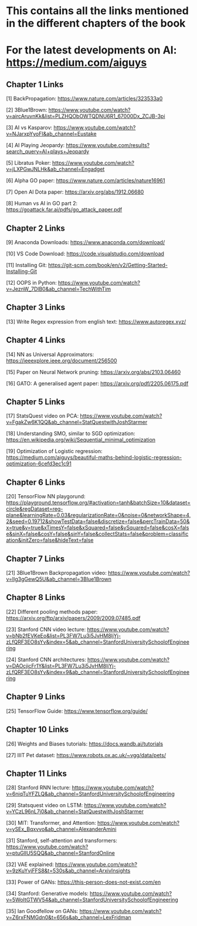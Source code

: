 # This contains all the links mentioned in the different chapters of the book

# For the latest developments on AI: https://medium.com/aiguys

## Chapter 1 Links
[1] BackPropagation: https://www.nature.com/articles/323533a0

[2] 3Blue1Brown: https://www.youtube.com/watch?v=aircAruvnKk&list=PLZHQObOWTQDNU6R1_67000Dx_ZCJB-3pi

[3] AI vs Kasparov: https://www.youtube.com/watch?v=NJarxpYyoFI&ab_channel=Eustake

[4] AI Playing Jeopardy: https://www.youtube.com/results?search_query=AI+plays+Jeopardy

[5] Libratus Poker: https://www.youtube.com/watch?v=jLXPGwJNLHk&ab_channel=Engadget

[6] Alpha GO paper: https://www.nature.com/articles/nature16961

[7] Open AI Dota paper: https://arxiv.org/abs/1912.06680

[8] Human vs AI in GO part 2: https://goattack.far.ai/pdfs/go_attack_paper.pdf


## Chapter 2 Links
[9] Anaconda Downloads: https://www.anaconda.com/download/

[10] VS Code Download: https://code.visualstudio.com/download

[11] Installing Git: https://git-scm.com/book/en/v2/Getting-Started-Installing-Git

[12] OOPS in Python: https://www.youtube.com/watch?v=JeznW_7DlB0&ab_channel=TechWithTim


## Chapter 3 Links
[13] Write Regex expression from english text: https://www.autoregex.xyz/


## Chapter 4 Links
[14] NN as Universal Approximators: https://ieeexplore.ieee.org/document/256500

[15] Paper on Neural Network pruning: https://arxiv.org/abs/2103.06460

[16] GATO: A generalised agent paper: https://arxiv.org/pdf/2205.06175.pdf


## Chapter 5 Links
[17] StatsQuest video on PCA: https://www.youtube.com/watch?v=FgakZw6K1QQ&ab_channel=StatQuestwithJoshStarmer

[18] Understanding SMO, similar to SGD optimization: https://en.wikipedia.org/wiki/Sequential_minimal_optimization

[19] Optimization of Logistic regression: https://medium.com/aiguys/beautiful-maths-behind-logistic-regression-optimization-6cefd3ec1c91 


## Chapter 6 Links
[20] TensorFlow NN playgorund: https://playground.tensorflow.org/#activation=tanh&batchSize=10&dataset=circle&regDataset=reg-plane&learningRate=0.03&regularizationRate=0&noise=0&networkShape=4,2&seed=0.19712&showTestData=false&discretize=false&percTrainData=50&x=true&y=true&xTimesY=false&xSquared=false&ySquared=false&cosX=false&sinX=false&cosY=false&sinY=false&collectStats=false&problem=classification&initZero=false&hideText=false

## Chapter 7 Links
[21] 3Blue1Brown Backpropagation video: https://www.youtube.com/watch?v=Ilg3gGewQ5U&ab_channel=3Blue1Brown


## Chapter 8 Links
[22] Different pooling methods paper: https://arxiv.org/ftp/arxiv/papers/2009/2009.07485.pdf

[23] Stanford CNN video lecture: https://www.youtube.com/watch?v=bNb2fEVKeEo&list=PL3FW7Lu3i5JvHM8ljYj-zLfQRF3EO8sYv&index=5&ab_channel=StanfordUniversitySchoolofEngineering

[24] Stanford CNN architectures: https://www.youtube.com/watch?v=DAOcjicFr1Y&list=PL3FW7Lu3i5JvHM8ljYj-zLfQRF3EO8sYv&index=9&ab_channel=StanfordUniversitySchoolofEngineering


## Chapter 9 Links
[25] TensorFlow Guide: https://www.tensorflow.org/guide/


## Chapter 10 Links
[26] Weights and Biases tutorials: https://docs.wandb.ai/tutorials

[27] IIIT Pet dataset: https://www.robots.ox.ac.uk/~vgg/data/pets/


## Chapter 11 Links
[28] Stanford RNN lecture: https://www.youtube.com/watch?v=6niqTuYFZLQ&ab_channel=StanfordUniversitySchoolofEngineering

[29] Statsquest video on LSTM: https://www.youtube.com/watch?v=YCzL96nL7j0&ab_channel=StatQuestwithJoshStarmer

[30] MIT: Transformer, and Attention: https://www.youtube.com/watch?v=ySEx_Bqxvvo&ab_channel=AlexanderAmini

[31] Stanford, self-attention and transformers: https://www.youtube.com/watch?v=ptuGllU5SQQ&ab_channel=StanfordOnline

[32] VAE explained: https://www.youtube.com/watch?v=9zKuYvjFFS8&t=530s&ab_channel=ArxivInsights

[33] Power of GANs: https://this-person-does-not-exist.com/en 

[34] Stanford: Generative models: https://www.youtube.com/watch?v=5WoItGTWV54&ab_channel=StanfordUniversitySchoolofEngineering

[35] Ian Goodfellow on GANs: https://www.youtube.com/watch?v=Z6rxFNMGdn0&t=656s&ab_channel=LexFridman

